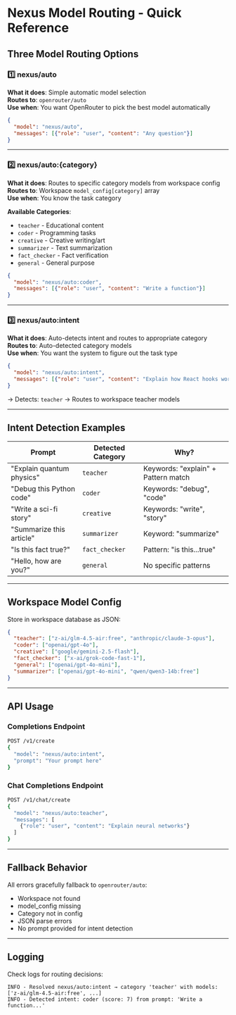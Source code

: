 # Nexus Model Routing - Quick Reference

## Three Model Routing Options

### 1️⃣ nexus/auto
**What it does**: Simple automatic model selection  
**Routes to**: `openrouter/auto`  
**Use when**: You want OpenRouter to pick the best model automatically

```json
{
  "model": "nexus/auto",
  "messages": [{"role": "user", "content": "Any question"}]
}
```

---

### 2️⃣ nexus/auto:{category}
**What it does**: Routes to specific category models from workspace config  
**Routes to**: Workspace `model_config[category]` array  
**Use when**: You know the task category

**Available Categories**:
- `teacher` - Educational content
- `coder` - Programming tasks
- `creative` - Creative writing/art
- `summarizer` - Text summarization
- `fact_checker` - Fact verification
- `general` - General purpose

```json
{
  "model": "nexus/auto:coder",
  "messages": [{"role": "user", "content": "Write a function"}]
}
```

---

### 3️⃣ nexus/auto:intent
**What it does**: Auto-detects intent and routes to appropriate category  
**Routes to**: Auto-detected category models  
**Use when**: You want the system to figure out the task type

```json
{
  "model": "nexus/auto:intent",
  "messages": [{"role": "user", "content": "Explain how React hooks work"}]
}
```
→ Detects: `teacher` → Routes to workspace teacher models

---

## Intent Detection Examples

| Prompt | Detected Category | Why? |
|--------|------------------|------|
| "Explain quantum physics" | `teacher` | Keywords: "explain" + Pattern match |
| "Debug this Python code" | `coder` | Keywords: "debug", "code" |
| "Write a sci-fi story" | `creative` | Keywords: "write", "story" |
| "Summarize this article" | `summarizer` | Keyword: "summarize" |
| "Is this fact true?" | `fact_checker` | Pattern: "is this...true" |
| "Hello, how are you?" | `general` | No specific patterns |

---

## Workspace Model Config

Store in workspace database as JSON:

```json
{
  "teacher": ["z-ai/glm-4.5-air:free", "anthropic/claude-3-opus"],
  "coder": ["openai/gpt-4o"],
  "creative": ["google/gemini-2.5-flash"],
  "fact_checker": ["x-ai/grok-code-fast-1"],
  "general": ["openai/gpt-4o-mini"],
  "summarizer": ["openai/gpt-4o-mini", "qwen/qwen3-14b:free"]
}
```

---

## API Usage

### Completions Endpoint
```bash
POST /v1/create
{
  "model": "nexus/auto:intent",
  "prompt": "Your prompt here"
}
```

### Chat Completions Endpoint
```bash
POST /v1/chat/create
{
  "model": "nexus/auto:teacher",
  "messages": [
    {"role": "user", "content": "Explain neural networks"}
  ]
}
```

---

## Fallback Behavior

All errors gracefully fallback to `openrouter/auto`:
- Workspace not found
- model_config missing
- Category not in config
- JSON parse errors
- No prompt provided for intent detection

---

## Logging

Check logs for routing decisions:
```
INFO - Resolved nexus/auto:intent → category 'teacher' with models: ['z-ai/glm-4.5-air:free', ...]
INFO - Detected intent: coder (score: 7) from prompt: 'Write a function...'
```
